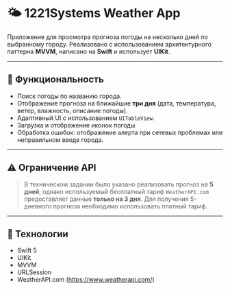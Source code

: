 # 🌤️ 1221Systems Weather App

Приложение для просмотра прогноза погоды на несколько дней по выбранному городу.
Реализовано с использованием архитектурного паттерна **MVVM**, написано на **Swift** и использует **UIKit**.

---

## 📱 Функциональность

- Поиск погоды по названию города.
- Отображение прогноза на ближайшие **три дня** (дата, температура, ветер, влажность, описание погоды).
- Адаптивный UI с использованием `UITableView`.
- Загрузка и отображение иконок погоды.
- Обработка ошибок: отображение алерта при сетевых проблемах или неправильном вводе города.

---

## ⚠️ Ограничение API

> В техническом задании было указано реализовать прогноз на **5 дней**, однако используемый бесплатный тариф `WeatherAPI.com` предоставляет данные **только на 3 дня**. Для получения 5-дневного прогноза необходимо использовать платный тариф.

---

## 🔧 Технологии

- Swift 5
- UIKit
- MVVM
- URLSession
- WeatherAPI.com (https://www.weatherapi.com/)
